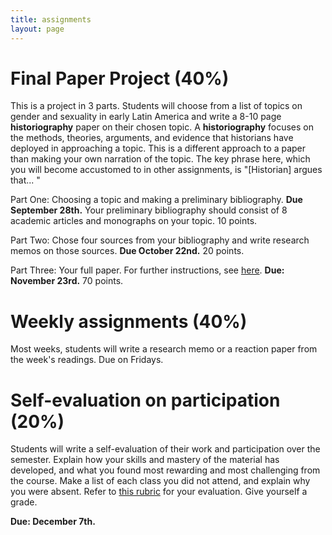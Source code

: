 ```yaml
---
title: assignments
layout: page
---
```


# Final Paper Project (40%)

This is a project in 3 parts. Students will choose from a list of topics on
gender and sexuality in early Latin America and write a 8-10 page
**historiography** paper on their chosen topic. A **historiography** focuses on
the methods, theories, arguments, and evidence that historians have deployed in
approaching a topic. This is a different approach to a paper than making your
own narration of the topic. The key phrase here, which you will become
accustomed to in other assignments, is "[Historian] argues that... "

Part One: Choosing a topic and making a preliminary bibliography. **Due
September 28th.** Your preliminary bibliography should consist of 8 academic
articles and monographs on your topic. 10 points.

Part Two: Chose four sources from your bibliography and write research memos on
those sources. **Due October 22nd.** 20 points.

Part Three: Your full paper. For further instructions, see [here](). **Due:
November 23rd.** 70 points.


# Weekly assignments (40%)

Most weeks, students will write a research memo or a reaction paper from the
week's readings. Due on Fridays.

# Self-evaluation on participation (20%)

Students will write a self-evaluation of their work and participation over the
semester. Explain how your skills and mastery of the material has developed,
and what you found most rewarding and most challenging from the course.
Make a list of each class you did not attend, and explain why you were absent.
Refer to [this
rubric](http://chadblack.net/465F2021/images/Self-Evaluation.docx) for your evaluation. Give yourself a grade.

**Due: December 7th.**


